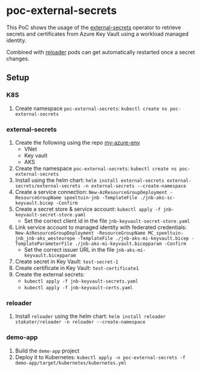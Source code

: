 #  poc-external-secrets

This PoC shows the usage of the [external-secrets](https://external-secrets.io/) operator to retrieve secrets and certificates from Azure Key Vault using a workload managed identity.

Combined with [reloader](https://github.com/stakater/Reloader) pods can get automatically restarted once a secret changes.

## Setup

### K8S

1. Create namespace `poc-external-secrets`: `kubectl create ns poc-external-secrets`

### external-secrets

1. Create the following using the repo [my-azure-env](http://github.com/ninckblokje/my-azure-env)
   - VNet
   - Key vault
   - AKS
1. Create the namespace `poc-external-secrets`: `kubectl create ns poc-external-secrets`
1. Install using the helm chart: `helm install external-secrets external-secrets/external-secrets -n external-secrets --create-namespace`
1. Create a service connection: `New-AzResourceGroupDeployment -ResourceGroupName speeltuin-jnb -TemplateFile ./jnb-aks-sc-keyvault.bicep -Confirm`
1. Create a secret store & service account: `kubectl apply -f jnb-keyvault-secret-store.yaml`
   - Set the correct client id in the file `jnb-keyvault-secret-store.yaml`
1. Link service account to managed identity with federated credentials: `New-AzResourceGroupDeployment -ResourceGroupName MC_speeltuin-jnb_jnb-aks_westeurope -TemplateFile ./jnb-aks-mi-keyvault.bicep -TemplateParameterFile ./jnb-aks-mi-keyvault.bicepparam -Confirm`
   - Set the correct issuer URL in the file `jnb-aks-mi-keyvault.bicepparam`
1. Create secret in Key Vault: `test-secret-1`
1. Create certificate in Key Vault: `test-certificate1`
1. Create the external secrets:
   - `kubectl apply -f jnb-keyvault-secrets.yaml`
   - `kubectl apply -f jnb-keyvault-certs.yaml`

### reloader

1. Install `reloader` using the helm chart: `helm install reloader stakater/reloader -n reloader --create-namespace`

### demo-app

1. Build the `demo-app` project
1. Deploy it to Kubernetes: `kubectl apply -n poc-external-secrets -f demo-app/target/kubernetes/kubernetes.yml`
